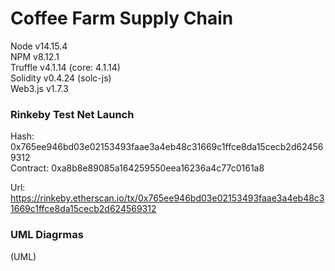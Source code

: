 <h1> Coffee Farm Supply Chain </h1>

Node v14.15.4 <br>
NPM v8.12.1 <br>
Truffle v4.1.14 (core: 4.1.14) <br>
Solidity v0.4.24 (solc-js) <br>
Web3.js v1.7.3 <br>

<h3> Rinkeby Test Net Launch </h3>

Hash: 0x765ee946bd03e02153493faae3a4eb48c31669c1ffce8da15cecb2d624569312 <br>
Contract: 0xa8b8e89085a164259550eea16236a4c77c0161a8 <br>

Url:
https://rinkeby.etherscan.io/tx/0x765ee946bd03e02153493faae3a4eb48c31669c1ffce8da15cecb2d624569312

<h3> UML Diagrmas </h3>

(UML)
